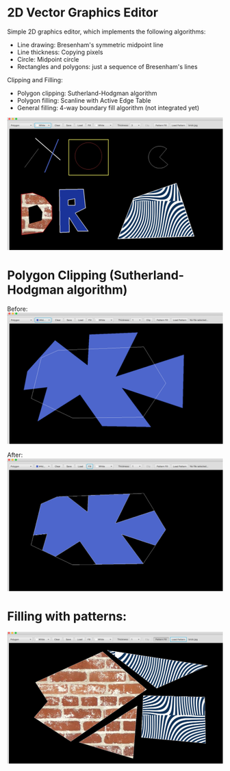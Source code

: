 # 2D Vector Graphics Editor

Simple 2D graphics editor, which implements the following algorithms:

- Line drawing: Bresenham's symmetric midpoint line
- Line thickness: Copying pixels
- Circle: Midpoint circle
- Rectangles and polygons: just a sequence of Bresenham's lines

Clipping and Filling:

- Polygon clipping: Sutherland-Hodgman algorithm<br/>
- Polygon filling: Scanline with Active Edge Table<br/>
- General filling: 4-way boundary fill algorithm (not integrated yet)

![alt text](https://raw.githubusercontent.com/buensons/cg-2d-vector-graphics/master/images/main.png)

# Polygon Clipping (Sutherland-Hodgman algorithm)

Before:
![alt text](https://raw.githubusercontent.com/buensons/cg-2d-vector-graphics/master/images/before_clip.png)

After:
![alt text](https://raw.githubusercontent.com/buensons/cg-2d-vector-graphics/master/images/after_clip.png)

# Filling with patterns:

![alt text](https://raw.githubusercontent.com/buensons/cg-2d-vector-graphics/master/images/patterns.png)
